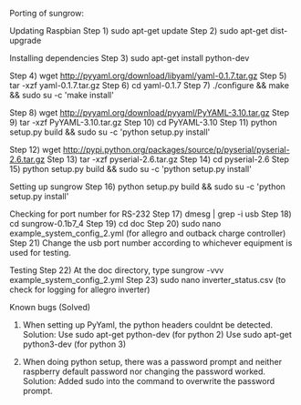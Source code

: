 Porting of sungrow:

Updating Raspbian
Step 1) sudo apt-get update
Step 2) sudo apt-get dist-upgrade

Installing dependencies
Step 3) sudo apt-get install python-dev

Step 4) wget http://pyyaml.org/download/libyaml/yaml-0.1.7.tar.gz
Step 5) tar -xzf yaml-0.1.7.tar.gz
Step 6) cd yaml-0.1.7
Step 7) ./configure && make && sudo su -c 'make install'

Step 8) wget http://pyyaml.org/download/pyyaml/PyYAML-3.10.tar.gz
Step 9) tar -xzf PyYAML-3.10.tar.gz
Step 10) cd PyYAML-3.10
Step 11) python setup.py build && sudo su -c 'python setup.py install'

Step 12) wget http://pypi.python.org/packages/source/p/pyserial/pyserial-2.6.tar.gz
Step 13) tar -xzf pyserial-2.6.tar.gz
Step 14) cd pyserial-2.6
Step 15) python setup.py build && sudo su -c 'python setup.py install' 

Setting up sungrow
Step 16) python setup.py build && sudo su -c 'python setup.py install'

Checking for port number for RS-232
Step 17) dmesg | grep -i usb
Step 18) cd sungrow-0.1b7_4
Step 19) cd doc
Step 20) sudo nano example_system_config_2.yml (for allegro and outback charge controller)
Step 21) Change the usb port number according to whichever equipment is used for testing.

Testing
Step 22) At the doc directory, type sungrow -vvv example_system_config_2.yml
Step 23) sudo nano inverter_status.csv (to check for logging for allegro inverter)

Known bugs (Solved)
1) When setting up PyYaml, the python headers couldnt be detected.
   Solution:
   Use sudo apt-get python-dev (for python 2)
   Use sudo apt-get python3-dev (for python 3)

2) When doing python setup, there was a password prompt and neither 
   raspberry default password nor changing the password worked.
   Solution:
   Added sudo into the command to overwrite the password prompt.



